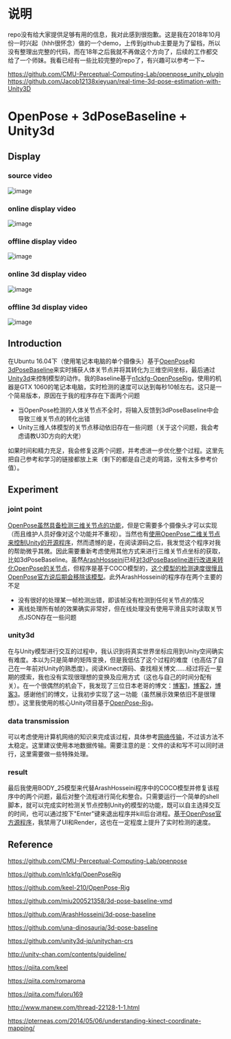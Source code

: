 # 说明
repo没有给大家提供足够有用的信息，我对此感到很抱歉。这是我在2018年10月份一时兴起（hhh很怀念）做的一个demo，上传到github主要是为了留档，所以没有整理出完整的代码，而在18年之后我就不再做这个方向了，后续的工作都交给了一个师妹。我看已经有一些比较完整的repo了，有兴趣可以参考一下~

https://github.com/CMU-Perceptual-Computing-Lab/openpose_unity_plugin
https://github.com/Jacob12138xieyuan/real-time-3d-pose-estimation-with-Unity3D



# OpenPose + 3dPoseBaseline + Unity3d

## Display

### source video

![image](demo_display/video.gif)

### online display video

![image](demo_display/display_realtime.gif) 

### offline display video

![image](demo_display/display.gif) 

### online 3d display video

![image](demo_display/3d_display_realtime.gif) 

### offline 3d display video

![image](demo_display/3d_display.gif) 

## Introduction

在Ubuntu 16.04下（使用笔记本电脑的单个摄像头）基于[OpenPose]([https://github.com/CMU-Perceptual-Computing-Lab/openpose)和[3dPoseBaseline](https://github.com/una-dinosauria/3d-pose-baseline)来实时捕获人体关节点并将其转化为三维空间坐标，最后通过[Unity3d](https://unity3d.com/)来控制模型的动作。我的Baseline基于[n1ckfg-OpenPoseRig](https://github.com/n1ckfg/OpenPoseRig)，使用的机器是GTX 1060的笔记本电脑，实时检测的速度可以达到每秒10帧左右。这只是一个简易版本，原因在于我的程序存在下面两个问题

- 当OpenPose检测的人体关节点不全时，将输入反馈到3dPoseBaseline中会导致三维关节点的转化出错
- Unity三维人体模型的关节点移动依旧存在一些问题（关于这个问题，我会考虑请教U3D方向的大佬）

如果时间和精力充足，我会修复这两个问题，并考虑进一步优化整个过程。这里先把自己参考和学习的链接都放上来（剩下的都是自己走的弯路，没有太多参考价值）。

## Experiment

### joint point

[OpenPose虽然具备检测三维关节点的功能](https://github.com/CMU-Perceptual-Computing-Lab/openpose/blob/master/doc/modules/3d_reconstruction_module.md)，但是它需要多个摄像头才可以实现（而且维护人员好像对这个功能并不重视）。当然也有[使用OpenPose二维关节点来控制Unity的开源程序](https://github.com/CMU-Perceptual-Computing-Lab/openpose/pull/975)，然而遗憾的是，在阅读源码之后，我发觉这个程序对我的帮助微乎其微。因此需要重新考虑使用其他方式来进行三维关节点坐标的获取，比如3dPoseBaseline。虽然[ArashHosseini](https://github.com/ArashHosseini)已经[对3dPoseBaseline进行改进来转化OpenPose的关节点](https://github.com/ArashHosseini/3d-pose-baseline)，但程序是基于COCO模型的，[这个模型的检测速度很慢且OpenPose官方说后期会移除该模型](https://github.com/CMU-Perceptual-Computing-Lab/openpose/blob/0fd438d8f2160bef39386d75c69e390913829736/doc/faq.md#difference-between-body_25-vs-coco-vs-mpi)。此外ArashHosseini的程序存在两个主要的不足

- 没有很好的处理某一帧检测出错，即该帧没有检测到任何关节点的情况
- 离线处理所有帧的效果确实非常好，但在线处理没有使用平滑且实时读取关节点JSON存在一些问题

### unity3d

在与Unity模型进行交互的过程中，我认识到将真实世界坐标应用到Unity空间确实有难度。本以为只是简单的矩阵变换，但是我低估了这个过程的难度（也高估了自己在一年前对Unity的熟悉度）。阅读Kinect源码、查找相关博文......经过将近一星期的摸索，我也没有实现很理想的变换及应用方式（这也与自己的时间分配有关）。在一个很偶然的机会下，我发现了三位日本老哥的博文：[博客1](https://qiita.com/keel)，[博客2](https://qiita.com/romaroma)，[博客3](https://qiita.com/fuloru169)。感谢他们的博文，让我初步实现了这一功能（虽然展示效果依旧不是很理想）。这里我使用的核心Unity项目基于[OpenPose-Rig](https://github.com/keel-210/OpenPose-Rig)。

### data transmission

可以考虑使用计算机网络的知识来完成该过程，具体参考[网络传输](https://github.com/CMU-Perceptual-Computing-Lab/openpose/pull/975)，不过该方法不太稳定。这里建议使用本地数据传输。需要注意的是：文件的读和写不可以同时进行，这里需要做一些特殊处理。

### result

最后我使用BODY_25模型来代替ArashHosseini程序中的COCO模型并修复该程序中的两个问题，最后对整个流程进行简化和整合。只需要运行一个简单的shell脚本，就可以完成实时检测关节点控制Unity的模型的功能，既可以自主选择交互的时间，也可以通过按下"Enter"键来退出程序并kill后台进程。[基于OpenPose官方源程序](https://github.com/CMU-Perceptual-Computing-Lab/openpose/blob/8e4cd8052f1edbbe04f4405592d8da310f3db0a3/doc/demo_overview.md#main-flags)，我禁用了UI和Render，这也在一定程度上提升了实时检测的速度。

## Reference

https://github.com/CMU-Perceptual-Computing-Lab/openpose

https://github.com/n1ckfg/OpenPoseRig

https://github.com/keel-210/OpenPose-Rig

https://github.com/miu200521358/3d-pose-baseline-vmd

https://github.com/ArashHosseini/3d-pose-baseline

https://github.com/una-dinosauria/3d-pose-baseline

https://github.com/unity3d-jp/unitychan-crs

http://unity-chan.com/contents/guideline/

https://qiita.com/keel

https://qiita.com/romaroma

https://qiita.com/fuloru169

http://www.manew.com/thread-22128-1-1.html

https://pterneas.com/2014/05/06/understanding-kinect-coordinate-mapping/
